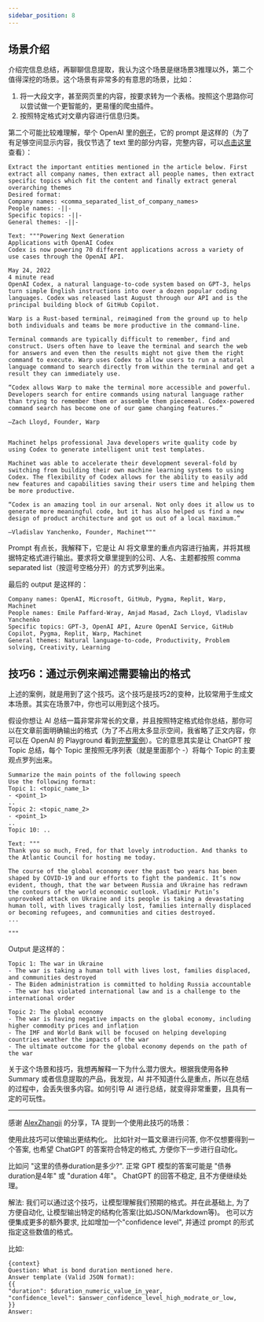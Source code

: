 ```yaml
---
sidebar_position: 8
---
```

<head>
  <script defer="defer" src="https://embed.trydyno.com/embedder.js"></script>
  <link href="https://embed.trydyno.com/embedder.css" rel="stylesheet" />
</head>

## 场景介绍

介绍完信息总结，再聊聊信息提取，我认为这个场景是继场景3推理以外，第二个值得深挖的场景。这个场景有非常多的有意思的场景，比如：

1. 将一大段文字，甚至网页里的内容，按要求转为一个表格。按照这个思路你可以尝试做一个更智能的，更易懂的爬虫插件。
2. 按照特定格式对文章内容进行信息归类。

第二个可能比较难理解，举个 OpenAI 里的[例子](https://platform.openai.com/playground/p/DoMbgEMmkXJ5xOyunwFZDHdg?model=text-davinci-003)，它的 prompt 是这样的（为了有足够空间显示内容，我仅节选了 text 里的部分内容，完整内容，可以[点击这里](https://platform.openai.com/playground/p/DoMbgEMmkXJ5xOyunwFZDHdg?model=text-davinci-003)查看）：

```other
Extract the important entities mentioned in the article below. First extract all company names, then extract all people names, then extract specific topics which fit the content and finally extract general overarching themes
Desired format:
Company names: <comma_separated_list_of_company_names>
People names: -||-
Specific topics: -||-
General themes: -||-

Text: """Powering Next Generation
Applications with OpenAI Codex
Codex is now powering 70 different applications across a variety of use cases through the OpenAI API.

May 24, 2022
4 minute read
OpenAI Codex, a natural language-to-code system based on GPT-3, helps turn simple English instructions into over a dozen popular coding languages. Codex was released last August through our API and is the principal building block of GitHub Copilot.

Warp is a Rust-based terminal, reimagined from the ground up to help both individuals and teams be more productive in the command-line.

Terminal commands are typically difficult to remember, find and construct. Users often have to leave the terminal and search the web for answers and even then the results might not give them the right command to execute. Warp uses Codex to allow users to run a natural language command to search directly from within the terminal and get a result they can immediately use.

“Codex allows Warp to make the terminal more accessible and powerful. Developers search for entire commands using natural language rather than trying to remember them or assemble them piecemeal. Codex-powered command search has become one of our game changing features.”

—Zach Lloyd, Founder, Warp


Machinet helps professional Java developers write quality code by using Codex to generate intelligent unit test templates.

Machinet was able to accelerate their development several-fold by switching from building their own machine learning systems to using Codex. The flexibility of Codex allows for the ability to easily add new features and capabilities saving their users time and helping them be more productive.

“Codex is an amazing tool in our arsenal. Not only does it allow us to generate more meaningful code, but it has also helped us find a new design of product architecture and got us out of a local maximum.”

—Vladislav Yanchenko, Founder, Machinet"""
```

Prompt 有点长，我解释下，它是让 AI 将文章里的重点内容进行抽离，并将其根据特定格式进行输出。要求将文章里提到的公司、人名、主题都按照 comma separated list（按逗号空格分开）的方式罗列出来。

最后的 output 是这样的：

```other
Company names: OpenAI, Microsoft, GitHub, Pygma, Replit, Warp, Machinet
People names: Emile Paffard-Wray, Amjad Masad, Zach Lloyd, Vladislav Yanchenko
Specific topics: GPT-3, OpenAI API, Azure OpenAI Service, GitHub Copilot, Pygma, Replit, Warp, Machinet
General themes: Natural language-to-code, Productivity, Problem solving, Creativity, Learning
```

## **技巧6：通过示例来阐述需要输出的格式**

上述的案例，就是用到了这个技巧。这个技巧是技巧2的变种，比较常用于生成文本场景。其实在场景7中，你也可以用到这个技巧。

假设你想让 AI 总结一篇非常非常长的文章，并且按照特定格式给你总结，那你可以在文章前面明确输出的格式（为了不占用太多显示空间，我省略了正文内容，你可以在 OpenAI 的 Playground 看到[完整案例](https://platform.openai.com/playground/p/3U5Wx7RTIdNNC9Fg8fc44omi)）。它的意思其实是让 ChatGPT 按 Topic 总结，每个 Topic 里按照无序列表（就是里面那个 -）将每个 Topic 的主要观点罗列出来。

```other
Summarize the main points of the following speech
Use the following format:
Topic 1: <topic_name_1>
- <point_1>
..
Topic 2: <topic_name_2>
- <point_1>
..
Topic 10: ..

Text: """
Thank you so much, Fred, for that lovely introduction. And thanks to the Atlantic Council for hosting me today.

The course of the global economy over the past two years has been shaped by COVID-19 and our efforts to fight the pandemic. It’s now evident, though, that the war between Russia and Ukraine has redrawn the contours of the world economic outlook. Vladimir Putin’s unprovoked attack on Ukraine and its people is taking a devastating human toll, with lives tragically lost, families internally displaced or becoming refugees, and communities and cities destroyed.
...

"""
```

Output 是这样的：

```other
Topic 1: The war in Ukraine
- The war is taking a human toll with lives lost, families displaced, and communities destroyed
- The Biden administration is committed to holding Russia accountable
- The war has violated international law and is a challenge to the international order

Topic 2: The global economy
- The war is having negative impacts on the global economy, including higher commodity prices and inflation
- The IMF and World Bank will be focused on helping developing countries weather the impacts of the war
- The ultimate outcome for the global economy depends on the path of the war
```

关于这个场景和技巧，我想再解释一下为什么潜力很大。根据我使用各种 Summary 或者信息提取的产品，我发现，AI 并不知道什么是重点，所以在总结的过程中，会丢失很多内容。如何引导 AI 进行总结，就变得非常重要，且具有一定的可玩性。

--- 
感谢 [AlexZhangji](https://github.com/AlexZhangji) 的分享，TA 提到一个使用此技巧的场景：

使用此技巧可以使输出更结构化。 比如针对一篇文章进行问答, 你不仅想要得到一个答案, 也希望 ChatGPT 的答案符合特定的格式, 方便你下一步进行自动化。

比如问 "这里的债券duration是多少?". 正常 GPT 模型的答案可能是 "债券duration是4年" 或 "duration 4年"。
ChatGPT 的回答不稳定, 且不方便继续处理。

解法: 
我们可以通过这个技巧，让模型理解我们预期的格式。并在此基础上, 为了方便自动化, 让模型输出特定的结构化答案(比如JSON/Markdown等)。
也可以方便集成更多的额外要求, 比如增加一个"confidence level", 并通过 prompt 的形式指定这些数值的格式。

比如: 
```other
{context}
Question: What is bond duration mentioned here. 
Answer template (Valid JSON format):
{{
"duration": $duration_numeric_value_in_year, 
"confidence_level": $answer_confidence_level_high_modrate_or_low, 
}}
Answer:
```